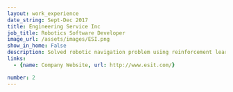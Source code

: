 ```yaml
---
layout: work_experience
date_string: Sept-Dec 2017
title: Engineering Service Inc
job_title: Robotics Software Developer
image_url: /assets/images/ESI.png
show_in_home: False
description: Solved robotic navigation problem using reinforcement learning (Q-learning)
links:
  - {name: Company Website, url: http://www.esit.com/}

number: 2
---
```

